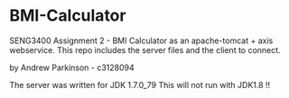 # BMI-Calculator
SENG3400 Assignment 2 - BMI Calculator as an apache-tomcat + axis webservice. This repo includes the server files and the client to connect.

by Andrew Parkinson - c3128094

The server was written for JDK 1.7.0_79
This will not run with JDK1.8 !!

